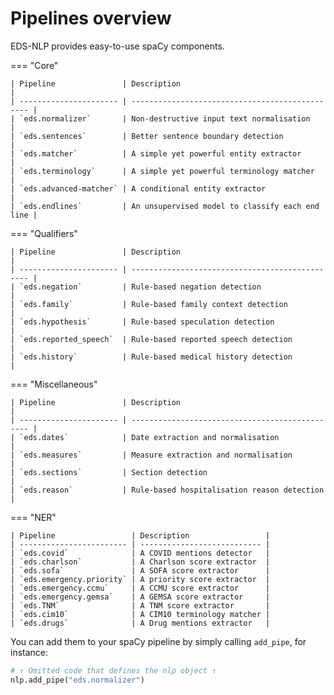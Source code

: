 # Pipelines overview

EDS-NLP provides easy-to-use spaCy components.

=== "Core"

    | Pipeline               | Description                                     |
    | ---------------------- | ----------------------------------------------- |
    | `eds.normalizer`       | Non-destructive input text normalisation        |
    | `eds.sentences`        | Better sentence boundary detection              |
    | `eds.matcher`          | A simple yet powerful entity extractor          |
    | `eds.terminology`      | A simple yet powerful terminology matcher       |
    | `eds.advanced-matcher` | A conditional entity extractor                  |
    | `eds.endlines`         | An unsupervised model to classify each end line |

=== "Qualifiers"

    | Pipeline               | Description                                     |
    | ---------------------- | ----------------------------------------------- |
    | `eds.negation`         | Rule-based negation detection                   |
    | `eds.family`           | Rule-based family context detection             |
    | `eds.hypothesis`       | Rule-based speculation detection                |
    | `eds.reported_speech`  | Rule-based reported speech detection            |
    | `eds.history`          | Rule-based medical history detection            |

=== "Miscellaneous"

    | Pipeline               | Description                                     |
    | ---------------------- | ----------------------------------------------- |
    | `eds.dates`            | Date extraction and normalisation               |
    | `eds.measures`         | Measure extraction and normalisation            |
    | `eds.sections`         | Section detection                               |
    | `eds.reason`           | Rule-based hospitalisation reason detection     |

=== "NER"

    | Pipeline                 | Description                 |
    | ------------------------ | --------------------------- |
    | `eds.covid`              | A COVID mentions detector   |
    | `eds.charlson`           | A Charlson score extractor  |
    | `eds.sofa`               | A SOFA score extractor      |
    | `eds.emergency.priority` | A priority score extractor  |
    | `eds.emergency.ccmu`     | A CCMU score extractor      |
    | `eds.emergency.gemsa`    | A GEMSA score extractor     |
    | `eds.TNM`                | A TNM score extractor       |
    | `eds.cim10`              | A CIM10 terminology matcher |
    | `eds.drugs`              | A Drug mentions extractor   |

You can add them to your spaCy pipeline by simply calling `add_pipe`, for instance:

<!-- no-check -->

```python
# ↑ Omitted code that defines the nlp object ↑
nlp.add_pipe("eds.normalizer")
```

